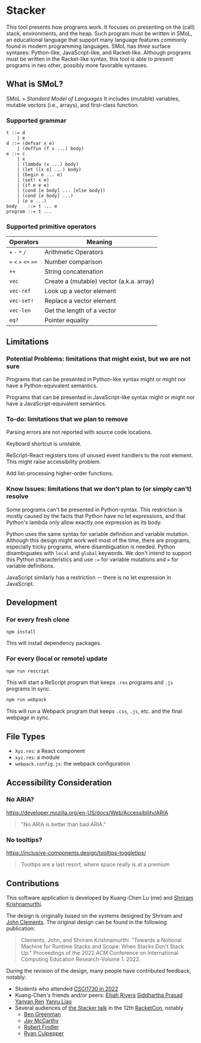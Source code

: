 # Stacker

This tool presents how programs work. It focuses on presenting on the
(call) stack, environments, and the heap. Such program must be written
in SMoL, an educational language that support many language features
commonly found in modern programming languages. SMoL has *three*
surface syntaxes: Python-like, JavaScript-like, and Racket-like.
Although programs must be written in the Racket-like syntax, this tool
is able to *present* programs in two other, possibly more favorable
syntaxes.

## What is SMoL?

SMoL = *Standard Model of Languages* It includes (mutable) variables,
mutable vectors (i.e., arrays), and first-class function.

### Supported grammar

```
t ::= d
    | e
d ::= (defvar x e)
    | (deffun (f x ...) body)
e ::= c
    | x
    | (lambda (x ...) body)
    | (let ([x e] ...) body)
    | (begin e ... e)
    | (set! x e)
    | (if e e e)
    | (cond [e body] ... [else body])
    | (cond [e body] ...)
    | (e e ...)
body    ::= t ... e
program ::= t ...
```

### Supported primitive operators

| **Operators**         | **Meaning**                              |
| --------------------- | ---------------------------------------- |
| `+` `-` `*` `/`       | Arithmetic Operators                     |
| `=` `<` `>` `<=` `>=` | Number comparison                        |
| `++`                  | String concatenation                     |
| `vec`                 | Create a (mutable) vector (a.k.a. array) |
| `vec-ref`             | Look up a vector element                 |
| `vec-set!`            | Replace a vector element                 |
| `vec-len`             | Get the length of a vector               |
| `eq?`                 | Pointer equality                         |


## Limitations

### Potential Problems: limitations that might exist, but we are not sure

Programs that can be presented in Python-like syntax might or might
nor have a Python-equivalent semantics.

Programs that can be presented in JavaScript-like syntax might or
might nor have a JavaScript-equivalent semantics.

### To-do: limitations that we plan to remove

Parsing errors are not reported with source code locations.

Keyboard shortcut is unstable.

ReScript-React registers tons of unused event handlers to the root
element. This might raise accessibility problem.

Add list-processing higher-order functions.

### Know Issues: limitations that we don't plan to (or simply can't) resolve

Some programs can't be presented in Python-syntax. This restriction is
mostly caused by the facts that Python have no let expressions, and
that Python's lambda only allow exactly one expression as its body.

Python uses the same syntax for variable definition and variable
mutation. Although this design might work well most of the time, there
are programs, especially tricky programs, where disambiguation is
needed. Python disambiguates with `local` and `global` keywords. We
don't intend to support this Python characteristics and use `:=` for
variable mutations and `=` for variable definitions.

JavaScript similarly has a restriction -- there is no let expression
in JavaScript.

## Development

### For every fresh clone

```
npm install
```

This will install dependency packages.

### For every (local or remote) update

```sh
npm run rescript
```

This will start a ReScript program that keeps `.res` programs and
`.js` programs in sync.


```sh
npm run webpack
```

This will run a Webpack program that keeps `.css`, `.js`, etc. and the
final webpage in sync.

## File Types

- `Xyz.res`: a React component
- `xyz.res`: a module
- `webpack.config.js`: the webpack configuration

## Accessibility Consideration

### No ARIA?

https://developer.mozilla.org/en-US/docs/Web/Accessibility/ARIA

> "No ARIA is better than bad ARIA."

### No tooltips?

https://inclusive-components.design/tooltips-toggletips/

> Tooltips are a last resort, where space really is at a premium

## Contributions

This software application is developed by Kuang-Chen Lu (me) and
[Shriram Krishnamurthi](https://cs.brown.edu/~sk/).

The design is originally based on the systems designed by Shriram and
[John Clements](https://www.brinckerhoff.org/). The original design
can be found in the following publication:

> Clements, John, and Shriram Krishnamurthi. "Towards a Notional
Machine for Runtime Stacks and Scope: When Stacks Don’t Stack Up."
Proceedings of the 2022 ACM Conference on International Computing
Education Research-Volume 1. 2022.

During the revision of the design, many people have contributed
feedback, notably:

- Students who attended [CSCI1730 in
  2022](https://cs.brown.edu/courses/cs173/2022/)
- Kuang-Chen's friends and/or peers: [Elijah
  Rivera](https://www.elijahrivera.com/) [Siddhartha
  Prasad](https://www.siddharthaprasad.com) [Yanyan
  Ren](https://yanyanr.github.io/) [Yanru
  Liao](https://www.linkedin.com/in/yanru-liao-7780b2243/)
- Several audiences of [the Stacker
  talk](https://youtu.be/y42WZS4spfo) in the 12th
  [RacketCon](https://con.racket-lang.org/), notably
  - [Ben Greenman](https://cs.brown.edu/people/bgreenma/)
  - [Jay McCarthy](https://jeapostrophe.github.io/)
  - [Robert Findler](https://users.cs.northwestern.edu/~robby/)
  - [Ryan Culpepper](https://www.ccs.neu.edu/home/ryanc/)
